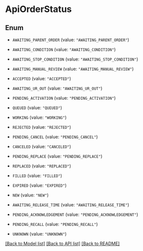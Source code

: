 # ApiOrderStatus

## Enum


* `AWAITING_PARENT_ORDER` (value: `"AWAITING_PARENT_ORDER"`)

* `AWAITING_CONDITION` (value: `"AWAITING_CONDITION"`)

* `AWAITING_STOP_CONDITION` (value: `"AWAITING_STOP_CONDITION"`)

* `AWAITING_MANUAL_REVIEW` (value: `"AWAITING_MANUAL_REVIEW"`)

* `ACCEPTED` (value: `"ACCEPTED"`)

* `AWAITING_UR_OUT` (value: `"AWAITING_UR_OUT"`)

* `PENDING_ACTIVATION` (value: `"PENDING_ACTIVATION"`)

* `QUEUED` (value: `"QUEUED"`)

* `WORKING` (value: `"WORKING"`)

* `REJECTED` (value: `"REJECTED"`)

* `PENDING_CANCEL` (value: `"PENDING_CANCEL"`)

* `CANCELED` (value: `"CANCELED"`)

* `PENDING_REPLACE` (value: `"PENDING_REPLACE"`)

* `REPLACED` (value: `"REPLACED"`)

* `FILLED` (value: `"FILLED"`)

* `EXPIRED` (value: `"EXPIRED"`)

* `NEW` (value: `"NEW"`)

* `AWAITING_RELEASE_TIME` (value: `"AWAITING_RELEASE_TIME"`)

* `PENDING_ACKNOWLEDGEMENT` (value: `"PENDING_ACKNOWLEDGEMENT"`)

* `PENDING_RECALL` (value: `"PENDING_RECALL"`)

* `UNKNOWN` (value: `"UNKNOWN"`)


[[Back to Model list]](../README.md#documentation-for-models) [[Back to API list]](../README.md#documentation-for-api-endpoints) [[Back to README]](../README.md)


